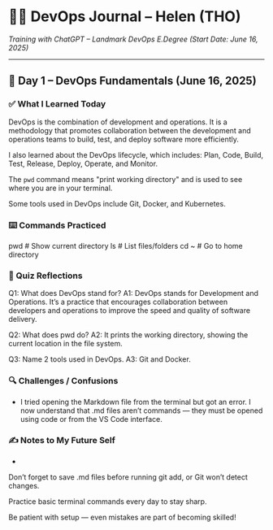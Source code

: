 # 🧑‍💻 DevOps Journal – Helen (THO)
_Training with ChatGPT – Landmark DevOps E.Degree (Start Date: June 16, 2025)_

---

## 📅 Day 1 – DevOps Fundamentals (June 16, 2025)

### ✅ What I Learned Today
DevOps is the combination of development and operations. It is a methodology that promotes collaboration between the development and operations teams to build, test, and deploy software more efficiently.

I also learned about the DevOps lifecycle, which includes: Plan, Code, Build, Test, Release, Deploy, Operate, and Monitor.

The `pwd` command means "print working directory" and is used to see where you are in your terminal.


Some tools used in DevOps include Git, Docker, and Kubernetes.

### ⌨️ Commands Practiced

pwd         # Show current directory
ls          # List files/folders
cd ~        # Go to home directory

### 🧠 Quiz Reflections

Q1: What does DevOps stand for?
A1: DevOps stands for Development and Operations. It’s a practice that encourages collaboration between developers and operations to improve the speed and quality of software delivery.

Q2: What does pwd do?
A2: It prints the working directory, showing the current location in the file system.

Q3: Name 2 tools used in DevOps.
A3: Git and Docker.

### 🔍 Challenges / Confusions
- I tried opening the Markdown file from the terminal but got an error. I now understand that .md files aren’t commands — they must be opened using code or from the VS Code interface.

### ✍️ Notes to My Future Self
- 
Don’t forget to save .md files before running git add, or Git won’t detect changes.

Practice basic terminal commands every day to stay sharp.

Be patient with setup — even mistakes are part of becoming skilled!